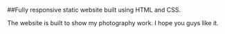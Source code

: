 ##Fully responsive static website built using HTML and CSS.

The website is built to show my photography work.
I hope you guys like it.

